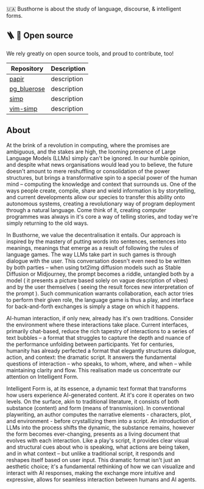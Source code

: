 🇺🇦 Busthorne is about the study of language, discourse, & intelligent forms.

## 🪜 🔨 Open source
We rely greatly on open source tools, and proud to contribute, too!

| Repository | Description |
|-|-|
| [papir][1] | description |
| [pg_bluerose][2] | description |
| [simp][3] | description |
| [vim-simp][4] | description |

## About

At the brink of a revolution in computing, where the promises are ambiguous, and the stakes are high, the looming presence of Large Language Models (LLMs) simply can't be ignored. In our humble opinion, and despite what news organisations would lead you to believe, the future doesn't amount to mere reshuffling or consolidation of the power structures, but brings a transformative spin to a special power of the human mind – computing the knowledge and context that surrounds us. One of the ways people create, compile, share and wield information is by storytelling, and current developments allow our species to transfer this ability onto autonomous systems, creating a revolutionary way of program deployment through a natural language. Come think of it, creating computer programmes was always in it's core a way of telling stories, and today we're simply returning to the old ways. 

In Busthorne, we value the decentralisation it entails. Our approach is inspired by the mastery of putting words into sentences, sentences into meanings, meanings that emerge as a result of following the rules of language games. The way LLMs take part in such games is through dialogue with the user. This conversation doesn't even need to be written by both parties – when using txt2img diffusion models such as Stable Diffusion or Midjourney, the prompt becomes a riddle, untangled both by a model ( it presents a picture based solely on vague description of vibes) and by the user themselves ( seeing the result forces new interpretation of the prompt ).  Such communication warrants collaboration, each actor tries to perform their given role, the language game is thus a play, and interface for back-and-forth exchanges is simply a stage on which it happens.

AI-human interaction, if only new, already has it's own traditions. Consider the environment where these interactions take place. Current interfaces, primarily chat-based, reduce the rich tapestry of interactions to a series of text bubbles – a format that struggles to capture the depth and nuance of the performance unfolding between participants. Yet for centuries, humanity has already perfected a format that elegantly structures dialogue, action, and context: the dramatic script. It answers the fundamental questions of interaction – who speaks, to whom, where, and when – while maintaining clarity and flow. This realisation made us concentrate our attention on Intelligent Form.

Intelligent Form is, at its essence, a dynamic text format that transforms how users experience AI-generated content. At it's core it operates on two levels.  On the surface, akin to traditional literature, it consists of both substance (content) and form (means of transmission). In conventional playwriting, an author computes the narrative elements - characters, plot, and environment - before crystallizing them into a script. An introduction of LLMs into the process shifts the dynamic, the substance remains, however the form becomes ever-changing, presents as a living document that evolves with each interaction. Like a play's script, it provides clear visual and structural cues about who is speaking, what actions are being taken, and in what context – but unlike a traditional script, it responds and reshapes itself based on user input. This dramatic format isn't just an aesthetic choice; it's a fundamental rethinking of how we can visualize and interact with AI responses, making the exchange more intuitive and expressive, allows for seamless interaction between humans and AI agents.

[1]: https://github.com/busthorne/papir
[2]: https://github.com/busthorne/pg_bluerose
[3]: https://github.com/busthorne/simp
[4]: https://github.com/busthorne/vim-simp